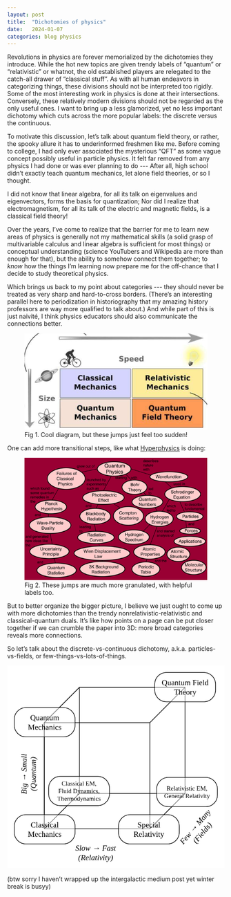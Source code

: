 ```yaml
---
layout: post
title:  "Dichotomies of physics"
date:   2024-01-07
categories: blog physics
---
```


Revolutions in physics are forever memorialized by the dichotomies they introduce.
While the hot new topics are given trendy labels of “quantum” or “relativistic” or whatnot,
the old established players are relegated to the catch-all drawer of “classical stuff”.
As with all human endeavors in categorizing things, these divisions should not be interpreted too rigidly.
Some of the most interesting work in physics is done at their intersections.
Conversely, these relatively modern divisions should not be regarded as the only useful ones.
I want to bring up a less glamorized, yet no less important dichotomy which cuts across the more popular labels: 
the discrete versus the continuous.

To motivate this discussion, let’s talk about quantum field theory, or rather, the spooky allure it has to underinformed freshmen like me.
Before coming to college, I had only ever associated the mysterious “QFT” as some vague concept possibly useful in particle physics. 
It felt far removed from any physics I had done or was ever planning to do --- 
After all, high school didn’t exactly teach quantum mechanics, let alone field theories, or so I thought.

I did not know that linear algebra, for all its talk on eigenvalues and eigenvectors, forms the basis for quantization;
Nor did I realize that electromagnetism, for all its talk of the electric and magnetic fields, is a classical field theory!

Over the years, I’ve come to realize that the barrier for me to learn new areas of physics is generally not my mathematical skills
(a solid grasp of multivariable calculus and linear algebra is sufficient for most things) or conceptual understanding
(science YouTubers and Wikipedia are more than enough for that), but the ability to somehow connect them together;
to *know* how the things I’m learning now prepare me for the off-chance that I decide to study theoretical physics.

Which brings us back to my point about categories --- they should never be treated as very sharp and hard-to-cross borders.
(There’s an interesting parallel here to periodization in historiography that my amazing history professors are way more qualified to talk about.)
And while part of this is just naivité, I think physics educators should also communicate the connections better.

<figure>
<img src="/media/fields-bad-w838.png">
<figcaption>
Fig 1. Cool diagram, but these jumps just feel too sudden!
</figcaption>
</figure>

One can add more transitional steps, like what [Hyperphysics](http://hyperphysics.phy-astr.gsu.edu/hbase/index.html) is doing:

<figure>
<img src="/media/fields-good-w601.gif">
<figcaption>
Fig 2. These jumps are much more granulated, with helpful labels too.
</figcaption>
</figure>

But to better organize the bigger picture, I believe we just ought to come up with more dichotomies than the trendy nonrelativistic-relativistic
and classical-quantum duals. It’s like how points on a page can be put closer together if we can crumble the paper into 3D:
more broad categories reveals more connections.

So let’s talk about the discrete-vs-continuous dichotomy, a.k.a. particles-vs-fields, or few-things-vs-lots-of-things.

![Diagram of fields](/media/fields-w895.png)

(btw sorry I haven’t wrapped up the intergalactic medium post yet winter break is busyy)
